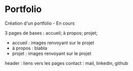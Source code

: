 # Portfolio
Création d'un portfolio - En cours

3 pages de bases : accueil; à propos; projet;
- accueil : images renvoyant sur le projet
- à propos : blabla
- projet : images renvoyant sur le projet

header : liens vers les pages
contact : mail, linkedin, github
